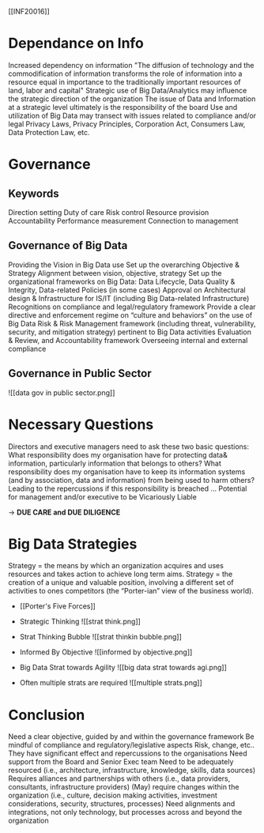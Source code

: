 [[INF20016]]
# Dependance on Info
Increased dependency on information
	"The diffusion of technology and the commodification of information
	transforms the role of information into a resource equal in importance to the
	traditionally important resources of land, labor and capital"
Strategic use of Big Data/Analytics may influence the strategic direction of the organization
	The issue of Data and Information at a strategic level ultimately is the responsibility of the board
Use and utilization of Big Data may transect with issues related to compliance and/or legal
	Privacy Laws, Privacy Principles, Corporation Act, Consumers Law, Data Protection Law, etc.
# Governance
## Keywords
Direction setting
Duty of care
Risk control
Resource provision
Accountability
Performance measurement
Connection to management
## Governance of Big Data
Providing the Vision in Big Data use
Set up the overarching Objective & Strategy
	Alignment between vision, objective, strategy
Set up the organizational frameworks on Big Data:
	Data Lifecycle, Data Quality & Integrity, Data-related Policies (in some cases)
	Approval on Architectural design & Infrastructure for IS/IT (including Big Data-related Infrastructure)
	Recognitions on compliance and legal/regulatory framework
	Provide a clear directive and enforcement regime on “culture and behaviors” on the use of Big Data
	Risk & Risk Management framework (including threat, vulnerability, security, and mitigation
	strategy) pertinent to Big Data activities
	Evaluation & Review, and Accountability framework
Overseeing internal and external compliance

## Governance in Public Sector
![[data gov in public sector.png]]

# Necessary Questions
Directors and executive managers need to ask these two basic questions:
	What responsibility does my organisation have for protecting data& information, particularly information that belongs to others?
	What responsibility does my organisation have to keep its information systems (and by association, data and information) from being used to harm others?
Leading to the repercussions if this responsibility is breached …
	Potential for management and/or executive to be Vicariously Liable

$\rightarrow$ **DUE CARE and DUE DILIGENCE**

# Big Data Strategies
Strategy = the means by which an organization acquires and uses resources and takes action to achieve long term aims.
Strategy = the creation of a unique and valuable position, involving a different set of activities to ones competitors (the “Porter-ian” view of the business world).
- [[Porter's Five Forces]]
- Strategic Thinking
![[strat think.png]]
- Strat Thinking Bubble
![[strat thinkin bubble.png]]
- Informed By Objective
![[informed by objective.png]]
- Big Data Strat towards Agility
![[big data strat towards agi.png]]

- Often multiple strats are required
![[multiple strats.png]]

# Conclusion
Need a clear objective, guided by and within the governance framework
	Be mindful of compliance and regulatory/legislative aspects
	Risk, change, etc.. They have significant effect and repercussions to the organisations
Need support from the Board and Senior Exec team
Need to be adequately resourced (i.e., architecture, infrastructure, knowledge, skills, data sources)
Requires alliances and partnerships with others (i.e., data providers, consultants, infrastructure providers)
(May) require changes within the organization (i.e., culture, decision making activities, investment considerations, security, structures, processes)
Need alignments and integrations, not only technology, but processes across and beyond the organization